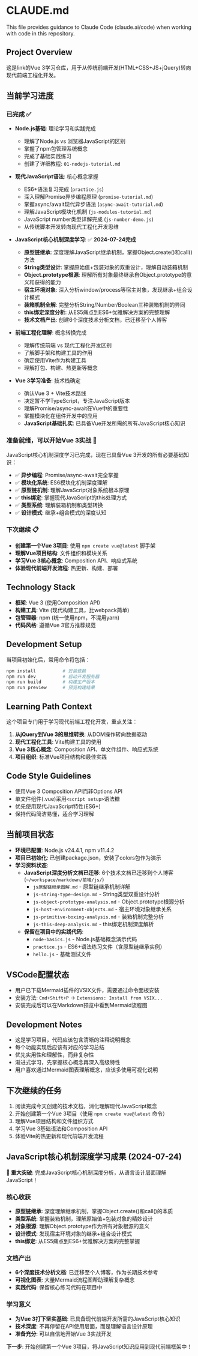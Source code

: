 # CLAUDE.md

This file provides guidance to Claude Code (claude.ai/code) when working with code in this repository.

## Project Overview
这是link的Vue 3学习仓库，用于从传统前端开发(HTML+CSS+JS+jQuery)转向现代前端工程化开发。

## 当前学习进度

### 已完成 ✅
- **Node.js基础**: 理论学习和实践完成
  - 理解了Node.js vs 浏览器JavaScript的区别
  - 掌握了npm包管理系统概念
  - 完成了基础实践练习
  - 创建了详细教程: `01-nodejs-tutorial.md`

- **现代JavaScript语法**: 核心概念掌握
  - ES6+语法复习完成 (`practice.js`)
  - 深入理解Promise异步编程原理 (`promise-tutorial.md`)
  - 掌握async/await现代异步语法 (`async-await-tutorial.md`)
  - 理解JavaScript模块化机制 (`js-modules-tutorial.md`)
  - JavaScript number类型详解完成 (`js-number-demo.js`)
  - 从传统脚本开发转向现代工程化开发思维

- **JavaScript核心机制深度学习**: ✅ **2024-07-24完成**
  - **原型链继承**: 深度理解JavaScript继承机制，掌握Object.create()和call()方法
  - **String类型设计**: 掌握原始值+包装对象的双重设计，理解自动装箱机制
  - **Object.prototype根源**: 理解所有对象最终继承自Object.prototype的意义和获得的能力
  - **宿主环境对象**: 深入分析window/process等宿主对象，发现继承+组合设计模式
  - **装箱机制全解**: 完整分析String/Number/Boolean三种装箱机制的异同
  - **this绑定深度分析**: 从ES5痛点到ES6+优雅解决方案的完整理解
  - **技术文档产出**: 创建6个深度技术分析文档，已迁移至个人博客

- **前端工程化理解**: 概念转换完成
  - 理解传统前端 vs 现代工程化开发区别
  - 了解脚手架和构建工具的作用
  - 确定使用Vite作为构建工具
  - 理解打包、构建、热更新等概念

- **Vue 3学习准备**: 技术栈确定
  - 确认Vue 3 + Vite技术路线
  - 决定暂不学TypeScript，专注JavaScript版本
  - 理解Promise/async-await在Vue中的重要性
  - 掌握模块化在组件开发中的应用
  - **JavaScript基础扎实**: 已具备Vue开发所需的所有JavaScript核心知识

### 准备就绪，可以开始Vue 3实战 🚀
JavaScript核心机制深度学习已完成，现在已具备Vue 3开发的所有必要基础知识：

- ✅ **异步编程**: Promise/async-await完全掌握
- ✅ **模块化系统**: ES6模块化机制深度理解  
- ✅ **原型链机制**: 理解JavaScript对象系统根本原理
- ✅ **this绑定**: 掌握现代JavaScript的this处理方式
- ✅ **类型系统**: 理解装箱机制和类型转换
- ✅ **设计模式**: 继承+组合模式的深度认知

### 下次继续 📋
- **创建第一个Vue 3项目**: 使用 `npm create vue@latest` 脚手架
- **理解Vue项目结构**: 文件组织和模块关系
- **学习Vue 3核心概念**: Composition API、响应式系统
- **体验现代前端开发流程**: 热更新、构建、部署

## Technology Stack
- **框架**: Vue 3 (使用Composition API)
- **构建工具**: Vite (现代构建工具，比webpack简单)
- **包管理器**: npm (统一使用npm，不混用yarn)
- **代码风格**: 遵循Vue 3官方推荐规范

## Development Setup
当项目初始化后，常用命令将包括：
```bash
npm install          # 安装依赖
npm run dev          # 启动开发服务器
npm run build        # 构建生产版本
npm run preview      # 预览构建结果
```

## Learning Path Context
这个项目专门用于学习现代前端工程化开发，重点关注：
1. **从jQuery到Vue 3的思维转换**: 从DOM操作转向数据驱动
2. **现代工程化工具**: Vite构建工具的使用
3. **Vue 3核心概念**: Composition API、单文件组件、响应式系统
4. **项目组织**: 标准Vue项目结构和最佳实践

## Code Style Guidelines
- 使用Vue 3 Composition API而非Options API
- 单文件组件(.vue)采用`<script setup>`语法糖
- 优先使用现代JavaScript特性(ES6+)
- 保持代码简洁易懂，适合学习理解

## 当前项目状态
- **环境已配置**: Node.js v24.4.1, npm v11.4.2
- **项目已初始化**: 已创建package.json，安装了colors包作为演示
- **学习资料状态**: 
  - **JavaScript深度分析文档已迁移**: 6个技术文档已迁移到个人博客 (`~/workspace/markdown/前端/js/`)
    - `js原型链继承图解.md` - 原型链继承机制详解
    - `js-string-type-design.md` - String类型双重设计分析
    - `js-object-prototype-analysis.md` - Object.prototype根源分析
    - `js-host-environment-objects.md` - 宿主环境对象继承关系
    - `js-primitive-boxing-analysis.md` - 装箱机制完整分析
    - `js-this-deep-analysis.md` - this绑定机制深度解析
  - **保留在项目中的实践代码**:
    - `node-basics.js` - Node.js基础概念演示代码
    - `practice.js` - ES6+语法练习文件（含原型链继承实例）
    - `hello.js` - 基础测试文件

## VSCode配置状态
- 用户已下载Mermaid插件的VSIX文件，需要通过命令面板安装
- 安装方法: `Cmd+Shift+P` → `Extensions: Install from VSIX...`
- 安装完成后可以在Markdown预览中看到Mermaid流程图

## Development Notes
- 这是学习项目，代码应该包含清晰的注释说明概念
- 每个功能实现后应该有对应的学习总结
- 优先实用性和理解性，而非复杂性
- 渐进式学习，先掌握核心概念再深入高级特性
- 用户喜欢通过Mermaid图表理解概念，应该多使用可视化说明

## 下次继续的任务
1. 阅读完成今天创建的技术文档，消化理解现代JavaScript概念
2. 开始创建第一个Vue 3项目（使用 `npm create vue@latest` 命令）
3. 理解Vue项目结构和文件组织方式
4. 学习Vue 3基础语法和Composition API
5. 体验Vite的热更新和现代前端开发流程

## JavaScript核心机制深度学习成果 (2024-07-24)
**🎉 重大突破**: 完成JavaScript核心机制深度分析，从语言设计层面理解JavaScript！

### 核心收获
- **原型链继承**: 深度理解继承机制，掌握Object.create()和call()的本质
- **类型系统**: 掌握装箱机制，理解原始值+包装对象的精妙设计
- **对象根源**: 理解Object.prototype作为所有对象根源的意义
- **设计模式**: 发现宿主环境对象的继承+组合设计模式
- **this绑定**: 从ES5痛点到ES6+优雅解决方案的完整掌握

### 文档产出
- **6个深度技术分析文档**: 已迁移至个人博客，作为长期技术参考
- **可视化图表**: 大量Mermaid流程图帮助理解复杂概念
- **实践代码**: 保留核心练习代码在项目中

### 学习意义
- **为Vue 3打下坚实基础**: 已具备现代前端开发所需的JavaScript核心知识
- **技术深度**: 不再停留在API使用层面，而是理解语言设计原理
- **准备充分**: 可以自信地开始Vue 3实战开发

**下一步**: 开始创建第一个Vue 3项目，将JavaScript知识应用到现代前端框架中！